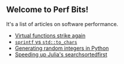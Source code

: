 ## Welcome to Perf Bits!

It's a list of articles on software performance.

- [Virtual functions strike again](virtual-functions-strike-again.jl.html)
- [`sprintf` vs `std::to_chars`](sprintf_vs_to_chars.jl.html)
- [Generating random integers in Python](random_vs_randint.jl.html)
- [Speeding up Julia's searchsortedfirst](faster_lower_bound.jl.html)
